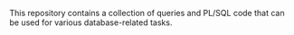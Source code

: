This repository contains a collection of queries and PL/SQL code that can be used for various database-related tasks.
